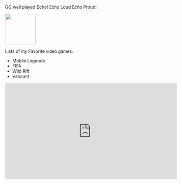 GG well played Echo!
Echo Loud Echo Proud!

<img src="https://user-images.githubusercontent.com/122423840/212574968-095cef1a-2b6e-4d57-b09d-63890bfe9b65.png" width="100" height="100">

Lists of my Favorite video games:
- Mobile Legends
- FIFA
- Wild Rift
- Valorant


<iframe width="560" height="315" src="https://www.youtube.com/embed/LXL3sTpDQkY" title="YouTube video player" frameborder="0" allow="accelerometer; autoplay; clipboard-write; encrypted-media; gyroscope; picture-in-picture; web-share" allowfullscreen></iframe>








